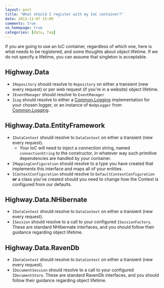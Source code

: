```yaml
---
layout: post
title: "What should I register with my IoC container?"
date: 2013-11-07 15:09
comments: true
no_homepage: true
categories: [data, faq]
---
```


If you are going to use an IoC container, regardless of which one, here is what needs to be registered, and some thoughts about object lifetime.  If we do not specify a lifetime, you can assume that singleton is acceptable.

## Highway.Data

* `IRepository` should resolve to `Repository` on either a transient (new every request) or per web request (if you're in a website) object lifetime.
* `IEventManager` should resolve to `EventManager`
* `ILog` should resolve to either a [Common.Logging] implementation for your chosen logger, or an instance of `NoOpLogger` from [Common.Logging].

## Highway.Data.EntityFramework

* `IDataContext` should resolve to `DataContext` on either a transient (new every request).
  * Your IoC will need to inject a connection string, named `connectionString` to the constructor, in whatever way such primitive dependencies are handled by your container.
* `IMappingConfiguration` should resolve to a type you have created that implements this interface and maps all of your entities.
* `IContextConfiguration` should resolve to `DefaultContextConfiguration` **or** a class you've created should you need to change how the Context is configured from our defaults.

## Highway.Data.NHibernate

* `IDataContext` should resolve to `DataContext` on either a transient (new every request).
* `ISession` should resolve to a call to your configured `ISessionFactory`.  These are standard NHibernate interfaces, and you should follow their guidance regarding object lifetime.

## Highway.Data.RavenDb
* `IDataContext` should resolve to `DataContext` on either a transient (new every request).
* `IDocumentSession` should resolve to a call to your configured `IDocumentStore`.  These are standard RavenDb interfaces, and you should follow their guidance regarding object lifetime.

[Common.Logging]:		http://netcommon.sourceforge.net/
